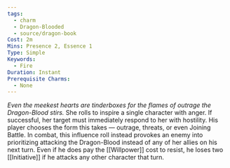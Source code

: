 ```yaml
---
tags:
  - charm
  - Dragon-Blooded
  - source/dragon-book
Cost: 2m
Mins: Presence 2, Essence 1
Type: Simple
Keywords:
  - Fire
Duration: Instant
Prerequisite Charms:
  - None
---
```

*Even the meekest hearts are tinderboxes for the flames of outrage the Dragon-Blood stirs.*
She rolls to inspire a single character with anger. If successful, her target must immediately respond to her with hostility. His player chooses the form this takes — outrage, threats, or even Joining Battle. In combat, this influence roll instead provokes an enemy into prioritizing attacking the Dragon-Blood instead of any of her allies on his next turn. Even if he does pay the [[Willpower]] cost to resist, he loses two [[Initiative]] if he attacks any other character that turn.